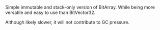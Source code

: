 Simple immutable and stack-only version of BitArray. While being more versatile and easy to use than BitVector32. 

Although likely slower, it will not contribute to GC pressure.

